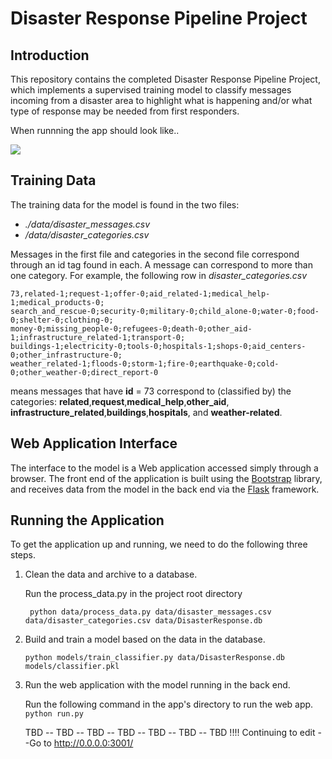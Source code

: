# Disaster Response Pipeline Project

[//]: # (Image References)
[app_img]:./app_img.png

## Introduction

This repository contains the completed Disaster Response Pipeline Project, which implements a supervised training model to  classify messages incoming from a disaster area to highlight what is happening and/or what type of response may be needed from first responders. 


When runnning the app should look like..

 
![][app_img]


## Training Data

The training data for the model is found in the two files:

 * *./data/disaster_messages.csv* 
 * */data/disaster_categories.csv*

Messages in the first file and categories in the second file correspond 
through an id tag found in each. A message can correspond to more than one 
category. For example, the following row in *disaster_categories.csv*

```
73,related-1;request-1;offer-0;aid_related-1;medical_help-1;medical_products-0;
search_and_rescue-0;security-0;military-0;child_alone-0;water-0;food-0;shelter-0;clothing-0;
money-0;missing_people-0;refugees-0;death-0;other_aid-1;infrastructure_related-1;transport-0;
buildings-1;electricity-0;tools-0;hospitals-1;shops-0;aid_centers-0;other_infrastructure-0;
weather_related-1;floods-0;storm-1;fire-0;earthquake-0;cold-0;other_weather-0;direct_report-0
```


means messages that have **id** = 73 correspond to (classified by) the categories: **related**,**request**,**medical_help**,**other_aid**, **infrastructure_related**,**buildings**,**hospitals**, and **weather-related**.



## Web Application Interface
The interface to the model is a Web application accessed simply through a browser. The front end of the application is built using the [Bootstrap](https://getbootstrap.com/) library, and receives data from the model in the back end via the [Flask](https://en.wikipedia.org/wiki/Flask_(web_framework)) framework.   


## Running the Application 
 
To get the application up and running, we need to do the following three steps.

1. Clean the data and archive to a database.
   
   Run the process_data.py in the project root directory
   ```shell
	python data/process_data.py data/disaster_messages.csv data/disaster_categories.csv data/DisasterResponse.db
   ```
   

2. Build and train a model based on the data in the database.

   ```shell
   python models/train_classifier.py data/DisasterResponse.db models/classifier.pkl   
   ```

3. Run the web application with the model running in the back end.

   Run the following command in the app's directory to run the web app.
    `python run.py`

    
   TBD -- TBD -- TBD -- TBD -- TBD -- TBD -- TBD
   !!!! Continuing to edit --Go to http://0.0.0.0:3001/


